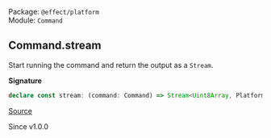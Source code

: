Package: `@effect/platform`<br />
Module: `Command`<br />

## Command.stream

Start running the command and return the output as a `Stream`.

**Signature**

```ts
declare const stream: (command: Command) => Stream<Uint8Array, PlatformError, CommandExecutor>
```

[Source](https://github.com/Effect-TS/effect/tree/main/packages/platform/src/Command.ts#L227)

Since v1.0.0